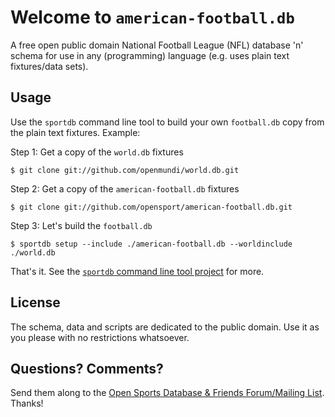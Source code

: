# Welcome to `american-football.db`

A free open public domain National Football League (NFL) database 'n' schema
for use in any (programming) language
(e.g. uses plain text fixtures/data sets).


## Usage

Use the `sportdb` command line tool to build your own `football.db` copy
from the plain text fixtures.  Example:

Step 1:  Get a copy of the `world.db` fixtures

    $ git clone git://github.com/openmundi/world.db.git

Step 2:  Get a copy of the `american-football.db` fixtures

    $ git clone git://github.com/opensport/american-football.db.git

Step 3:  Let's build the `football.db`

    $ sportdb setup --include ./american-football.db --worldinclude ./world.db

That's it.
See the [`sportdb` command line tool project](https://github.com/geraldb/sport.db.ruby) for more.


## License

The schema, data and scripts are dedicated to the public domain.
Use it as you please with no restrictions whatsoever.

## Questions? Comments?

Send them along to the [Open Sports Database & Friends Forum/Mailing List](http://groups.google.com/group/opensport).
Thanks!
